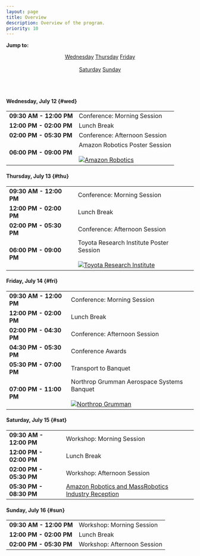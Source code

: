 ```yaml
---
layout: page
title: Overview
description: Overview of the program.
priority: 10
---
```


<b>Jump to:</b>

<center>
  <a class="btn btn-primary" href="#wed" role="button">Wednesday</a>
  <a class="btn btn-primary" href="#thu" role="button">Thursday</a>
  <a class="btn btn-primary" href="#fri" role="button">Friday</a>
  <span class="visible-xs-inline"><br><br></span>
  <a class="btn btn-primary" href="#sat" role="button">Saturday</a>
  <a class="btn btn-primary" href="#sun" role="button">Sunday</a>
</center>

<br/><br/>

#### Wednesday, July 12  {#wed}

<table class="table table-striped table-overview">
  <tr>
    <td><b>09:30 AM - 12:00 PM</b></td>
    <td>
      Conference: Morning Session
    </td>
  </tr>
  <tr>
    <td><b>12:00 PM - 02:00 PM</b></td>
    <td>
      Lunch Break
    </td>
  </tr>
  <tr>
    <td><b>02:00 PM - 05:30 PM</b></td>
    <td>
      Conference: Afternoon Session
    </td>
  </tr>
  <tr>
    <td><b>06:00 PM - 09:00 PM</b></td>
    <td>
      Amazon Robotics Poster Session
      <br/><br/>
      <a href="https://www.amazonrobotics.com/">
        <img src="{{ site.baseurl }}/images/sponsors/amazonrobotics.jpg"
             alt="Amazon Robotics" style="max-width: 100%; max-height: 4em;"/>
      </a>
    </td>
  </tr>
</table>

#### Thursday, July 13  {#thu}

<table class="table table-striped table-overview">
  <tr>
    <td><b>09:30 AM - 12:00 PM</b></td>
    <td>
      Conference: Morning Session
    </td>
  </tr>
  <tr>
    <td><b>12:00 PM - 02:00 PM</b></td>
    <td>
      Lunch Break
    </td>
  </tr>
  <tr>
    <td><b>02:00 PM - 05:30 PM</b></td>
    <td>
      Conference: Afternoon Session
    </td>
  </tr>
  <tr>
    <td><b>06:00 PM - 09:00 PM</b></td>
    <td>
      Toyota Research Institute Poster Session
      <br/><br/>
      <a href="http://www.tri.global/">
        <img src="{{ site.baseurl }}/images/sponsors/tri.png"
             alt="Toyota Research Institute" style="max-width: 100%; max-height: 4em;"/>
      </a>
    </td>
  </tr>
</table>

#### Friday, July 14  {#fri}

<table class="table table-striped table-overview">
  <tr>
    <td><b>09:30 AM - 12:00 PM</b></td>
    <td>
      Conference: Morning Session
    </td>
  </tr>
  <tr>
    <td><b>12:00 PM - 02:00 PM</b></td>
    <td>
      Lunch Break
    </td>
  </tr>
  <tr>
    <td><b>02:00 PM - 04:30 PM</b></td>
    <td>
      Conference: Afternoon Session
    </td>
  </tr>
  <tr>
    <td><b>04:30 PM - 05:30 PM</b></td>
    <td>
      Conference Awards
    </td>
  </tr>
  <tr>
    <td><b>05:30 PM - 07:00 PM</b></td>
    <td>
      Transport to Banquet
    </td>
  </tr>
  <tr>
    <td><b>07:00 PM - 11:00 PM</b></td>
    <td>
      Northrop Grumman Aerospace Systems Banquet
      <br/><br/>
      <a href="http://www.northropgrumman.com/">
        <img src="{{ site.baseurl }}/images/sponsors/northropgrumman.png"
             alt="Northrop Grumman" style="max-width: 100%; max-height: 4em;"/>
      </a>
    </td>
  </tr>
</table>

#### Saturday, July 15  {#sat}

<table class="table table-striped table-overview">
  <tr>
    <td><b>09:30 AM - 12:00 PM</b></td>
    <td>
      Workshop: Morning Session
    </td>
  </tr>
  <tr>
    <td><b>12:00 PM - 02:00 PM</b></td>
    <td>
      Lunch Break
    </td>
  </tr>
  <tr>
    <td><b>02:00 PM - 05:30 PM</b></td>
    <td>
      Workshop: Afternoon Session
    </td>
  </tr>
  <tr>
    <td><b>05:30 PM - 08:30 PM</b></td>
    <td>
      <a href="{{ site.baseurl }}/program/industry/">
        Amazon Robotics and MassRobotics Industry Reception
      </a>
    </td>
  </tr>
</table>

#### Sunday, July 16  {#sun}

<table class="table table-striped table-overview">
  <tr>
    <td><b>09:30 AM - 12:00 PM</b></td>
    <td>
      Workshop: Morning Session
    </td>
  </tr>
  <tr>
    <td><b>12:00 PM - 02:00 PM</b></td>
    <td>
      Lunch Break
    </td>
  </tr>
  <tr>
    <td><b>02:00 PM - 05:30 PM</b></td>
    <td>
      Workshop: Afternoon Session
    </td>
  </tr>
</table>

<br/><br/>
